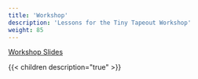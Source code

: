 ```yaml
---
title: 'Workshop'
description: 'Lessons for the Tiny Tapeout Workshop'
weight: 85
---
```


[Workshop Slides](https://docs.google.com/presentation/d/1NHFC3NHHFAzqK8HMGjxMHXJJ6r4j15dY86nk-boGDNM)

{{< children description="true" >}}
